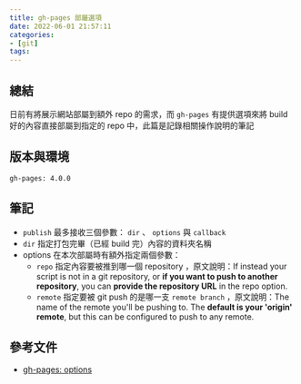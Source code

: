 ```yaml
---
title: gh-pages 部屬選項
date: 2022-06-01 21:57:11
categories:
- [git]
tags:
---
```


## 總結
日前有將展示網站部屬到額外 repo 的需求，而 `gh-pages` 有提供選項來將 build 好的內容直接部屬到指定的 repo 中，此篇是記錄相關操作說明的筆記

## 版本與環境
```
gh-pages: 4.0.0
```

## 筆記

<script src="https://gist.github.com/tzynwang/523bae300542918954d1409c7fe51ad0.js"></script>

- `publish` 最多接收三個參數： `dir` 、 `options` 與 `callback`
- `dir` 指定打包完畢（已經 build 完）內容的資料夾名稱
- options 在本次部屬時有額外指定兩個參數：
  - `repo` 指定內容要被推到哪一個 repository ，原文說明：If instead your script is not in a git repository, or **if you want to push to another repository**, you can **provide the repository URL** in the repo option.
  - `remote` 指定要被 git push 的是哪一支 `remote branch` ，原文說明：The name of the remote you'll be pushing to. The **default is your 'origin' remote**, but this can be configured to push to any remote.


## 參考文件
- [gh-pages: options](https://github.com/tschaub/gh-pages#options)